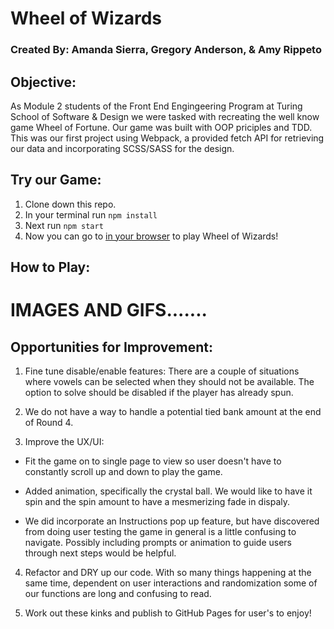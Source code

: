 # Wheel of Wizards

### Created By: Amanda Sierra, Gregory Anderson, & Amy Rippeto

## Objective:

As Module 2 students of the Front End Engingeering Program at Turing School of Software & Design we were tasked with recreating the well know game Wheel of Fortune. Our game was built with OOP priciples and TDD. This was our first project using Webpack, a provided fetch API for retrieving our data and incorporating SCSS/SASS for the design.

## Try our Game:

1. Clone down this repo.
2. In your terminal run ```npm install```
3. Next run ```npm start```
4. Now you can go to [in your browser](http://localhost:8080/) to play Wheel of Wizards! 

## How to Play:



# IMAGES AND GIFS.......




## Opportunities for Improvement:

1. Fine tune disable/enable features: There are a couple of situations where vowels can be selected when they should not be available. The option to solve should be disabled if the player has already spun.

2. We do not have a way to handle a potential tied bank amount at the end of Round 4.

3. Improve the UX/UI:

  - Fit the game on to single page to view so user doesn't have to constantly scroll up and down to play the game.

  - Added animation, specifically the crystal ball. We would like to have it spin and the spin amount to have a mesmerizing fade in dispaly. 

  - We did incorporate an Instructions pop up feature, but have discovered from doing user testing the game in general is a little confusing to navigate. Possibly including prompts or animation to guide users through next steps would be helpful.

4. Refactor and DRY up our code. With so many things happening at the same time, dependent on user interactions and randomization some of our functions are long and confusing to read.

5. Work out these kinks and publish to GitHub Pages for user's to enjoy!
